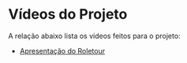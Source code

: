 # Vídeos do Projeto
A relação abaixo lista os vídeos feitos para o projeto:
 - [Apresentação do Roletour](Video%20Roletour.MOV)


